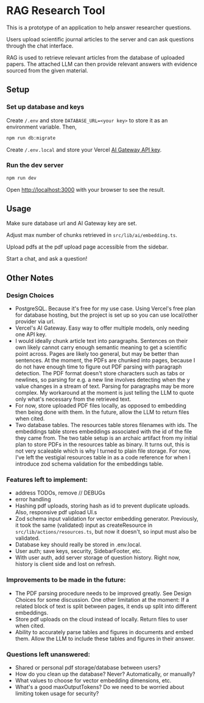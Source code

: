 # RAG Research Tool

This is a prototype of an application to help answer researcher questions.

Users upload scientific journal articles to the server and can ask questions through the chat interface.

RAG is used to retrieve relevant articles from the database of uploaded papers. The attached LLM can then provide relevant answers with evidence sourced from the given material.

## Setup

### Set up database and keys
Create `/.env` and store `DATABASE_URL=<your key>` to store it as an environment variable. Then,
```bash
npm run db:migrate
```

Create `/.env.local` and store your Vercel [AI Gateway API key](https://vercel.com/docs/ai-gateway/getting-started#set-up-your-api-key).

### Run the dev server

```bash
npm run dev
```

Open [http://localhost:3000](http://localhost:3000) with your browser to see the result.

## Usage

Make sure database url and AI Gateway key are set.

Adjust max number of chunks retrieved in `src/lib/ai/embedding.ts`.

Upload pdfs at the pdf upload page accessible from the sidebar.

Start a chat, and ask a question!

## Other Notes

### Design Choices
- PostgreSQL. Because it's free for my use case. Using Vercel's free plan for database hosting, but the project is set up so you can use local/other provider via url.
- Vercel's AI Gateway. Easy way to offer multiple models, only needing one API key.
- I would ideally chunk article text into paragraphs. Sentences on their own likely cannot carry enough semantic meaning to get a scientific point across. Pages are likely too general, but may be better than sentences. At the moment, the PDFs are chunked into pages, because I do not have enough time to figure out PDF parsing with paragraph detection. The PDF format doesn't store characters such as tabs or newlines, so parsing for e.g. a new line involves detecting when the y value changes in a stream of text. Parsing for paragraphs may be more complex. My workaround at the moment is just telling the LLM to quote only what's necessary from the retrieved text.
- For now, store uploaded PDF files locally, as opposed to embedding then being done with them. In the future, allow the LLM to return files when cited.
- Two database tables. The resources table stores filenames with ids. The embeddings table stores embeddings associated with the id of the file they came from. The two table setup is an archaic artifact from my initial plan to store PDFs in the resources table as binary. It turns out, this is not very scaleable which is why I turned to plain file storage. For now, I've left the vestigial resources table in as a code reference for when I introduce zod schema validation for the embeddings table.

### Features left to implement:
- address TODOs, remove // DEBUGs
- error handling
- Hashing pdf uploads, storing hash as id to prevent duplicate uploads. Also, responsive pdf upload UI.s
- Zod schema input validation for vector embedding generator. Previously, it took the same (validated) input as createResource in `src/lib/actions/resources.ts`, but now it doesn't, so input must also be validated.
- Database key should really be stored in .env.local.
- User auth; save keys, security, SidebarFooter, etc.
- With user auth, add server storage of question history. Right now, history is client side and lost on refresh.

### Improvements to be made in the future:
- The PDF parsing procedure needs to be improved greatly. See Design Choices for some discussion. One other limitation at the moment: If a related block of text is split between pages, it ends up split into different embeddings. 
- Store pdf uploads on the cloud instead of locally. Return files to user when cited.
- Ability to accurately parse tables and figures in documents and embed them. Allow the LLM to include these tables and figures in their answer.

### Questions left unanswered:
- Shared or personal pdf storage/database between users?
- How do you clean up the database? Never? Automatically, or manually?
- What values to choose for vector embedding dimensions, etc.
- What's a good maxOutputTokens? Do we need to be worried about limiting token usage for security? 

